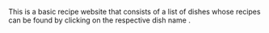 This is a basic recipe website that consists of a list of dishes whose recipes can be found by clicking on the respective dish name . 